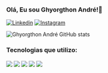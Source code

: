 ### Olá, Eu sou Ghyorgthon André!👋
[![Linkedin](https://img.shields.io/badge/LinkedIn-0077B5?style=for-the-badge&logo=linkedin&logoColor=white)](https://www.linkedin.com/in/ghyorgthon-andré-b963a4280/)
[![Instagram](https://img.shields.io/badge/Instagram-E4405F?style=for-the-badge&logo=instagram&logoColor=white)](https://www.instagram.com/gh.andre_/)

![Ghyorgthon André GitHub stats](https://github-readme-stats.vercel.app/api?username=Ghyorgthon&show_icons=true&theme=dark)

### Tecnologias que utilizo:

<div style = 'display:inline_block' br> 
  <img align='center' src='https://img.shields.io/badge/HTML5-E34F26?style=for-the-badge&logo=html5&logoColor=white' alt'HTML5'>
  <img align='center' src='https://img.shields.io/badge/CSS3-1572B6?style=for-the-badge&logo=css3&logoColor=white' alt'CSS'>
  <img align='center' src='https://img.shields.io/badge/JavaScript-323330?style=for-the-badge&logo=javascript&logoColor=F7DF1E' alt'JavaScript'>
  <img align='center' src='https://img.shields.io/badge/bootstrap-%238511FA.svg?style=for-the-badge&logo=bootstrap&logoColor=white)'>
  <img align='center' src='https://img.shields.io/badge/React-20232A?style=for-the-badge&logo=react&logoColor=61DAFB' alt'React'>
</div>
